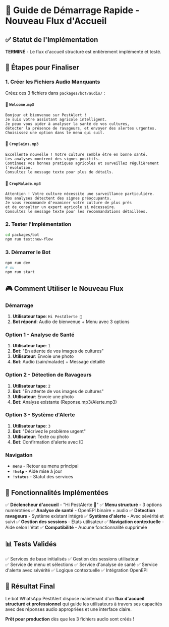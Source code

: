 # 🚀 Guide de Démarrage Rapide - Nouveau Flux d'Accueil

## ✅ Statut de l'Implémentation
**TERMINÉ** - Le flux d'accueil structuré est entièrement implémenté et testé.

## 🎯 Étapes pour Finaliser

### 1. Créer les Fichiers Audio Manquants

Créez ces 3 fichiers dans `packages/bot/audio/` :

#### 📁 `Welcome.mp3`
```
Bonjour et bienvenue sur PestAlert ! 
Je suis votre assistant agricole intelligent. 
Je peux vous aider à analyser la santé de vos cultures, 
détecter la présence de ravageurs, et envoyer des alertes urgentes. 
Choisissez une option dans le menu qui suit.
```

#### 📁 `CropSains.mp3`
```
Excellente nouvelle ! Votre culture semble être en bonne santé. 
Les analyses montrent des signes positifs. 
Continuez vos bonnes pratiques agricoles et surveillez régulièrement l'évolution. 
Consultez le message texte pour plus de détails.
```

#### 📁 `CropMalade.mp3`
```
Attention ! Votre culture nécessite une surveillance particulière. 
Nos analyses détectent des signes préoccupants. 
Je vous recommande d'examiner votre culture de plus près 
et de consulter un expert agricole si nécessaire. 
Consultez le message texte pour les recommandations détaillées.
```

### 2. Tester l'Implémentation
```bash
cd packages/bot
npm run test:new-flow
```

### 3. Démarrer le Bot
```bash
npm run dev
# ou
npm run start
```

## 🎮 Comment Utiliser le Nouveau Flux

### Démarrage
1. **Utilisateur tape**: `Hi PestAlerte 👋`
2. **Bot répond**: Audio de bienvenue + Menu avec 3 options

### Option 1 - Analyse de Santé
1. **Utilisateur tape**: `1`
2. **Bot**: "En attente de vos images de cultures"
3. **Utilisateur**: Envoie une photo
4. **Bot**: Audio (sain/malade) + Message détaillé

### Option 2 - Détection de Ravageurs
1. **Utilisateur tape**: `2`
2. **Bot**: "En attente de vos images de cultures"
3. **Utilisateur**: Envoie une photo
4. **Bot**: Analyse existante (Reponse.mp3/Alerte.mp3)

### Option 3 - Système d'Alerte
1. **Utilisateur tape**: `3`
2. **Bot**: "Décrivez le problème urgent"
3. **Utilisateur**: Texte ou photo
4. **Bot**: Confirmation d'alerte avec ID

### Navigation
- **`menu`** - Retour au menu principal
- **`!help`** - Aide mise à jour
- **`!status`** - Statut des services

## 🔧 Fonctionnalités Implémentées

✅ **Déclencheur d'accueil** - "Hi PestAlerte 👋"
✅ **Menu structuré** - 3 options numérotées
✅ **Analyse de santé** - OpenEPI binaire + audio
✅ **Détection ravageurs** - Système existant intégré
✅ **Système d'alerte** - Avec sévérité et suivi
✅ **Gestion des sessions** - États utilisateur
✅ **Navigation contextuelle** - Aide selon l'état
✅ **Compatibilité** - Aucune fonctionnalité supprimée

## 📊 Tests Validés

✅ Services de base initialisés
✅ Gestion des sessions utilisateur  
✅ Service de menu et sélections
✅ Service d'analyse de santé
✅ Service d'alerte avec sévérité
✅ Logique contextuelle
✅ Intégration OpenEPI

## 🎉 Résultat Final

Le bot WhatsApp PestAlert dispose maintenant d'un **flux d'accueil structuré et professionnel** qui guide les utilisateurs à travers ses capacités avec des réponses audio appropriées et une interface claire.

**Prêt pour production** dès que les 3 fichiers audio sont créés !
